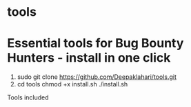 # tools
# Essential tools for Bug Bounty Hunters - install in one click

1. sudo git clone https://github.com/Deepaklahari/tools.git
2. cd tools
chmod +x install.sh
./install.sh


Tools included 
